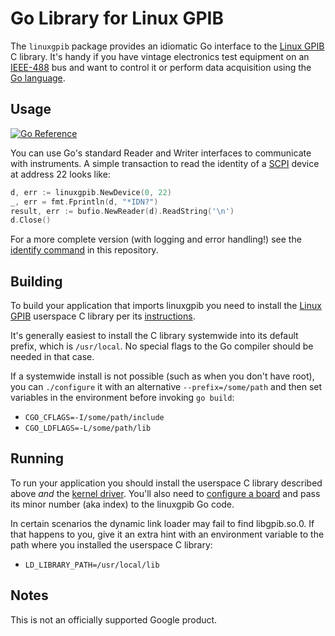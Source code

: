 # Go Library for Linux GPIB

The `linuxgpib` package provides an idiomatic Go interface to the
[Linux GPIB](https://linux-gpib.sourceforge.io/) C library. It's handy if you
have vintage electronics test equipment on an
[IEEE-488](https://en.wikipedia.org/wiki/IEEE-488)
bus and want to control it or perform data acquisition using the
[Go language](https://go.dev/).

## Usage

[![Go Reference](https://pkg.go.dev/badge/github.com/msiegen/linuxgpib.svg)](https://pkg.go.dev/github.com/msiegen/linuxgpib)

You can use Go's standard Reader and Writer interfaces to communicate with
instruments. A simple transaction to read the identity of a
[SCPI](https://en.wikipedia.org/wiki/Standard_Commands_for_Programmable_Instruments)
device at address 22 looks like:

```go
d, err := linuxgpib.NewDevice(0, 22)
_, err = fmt.Fprintln(d, "*IDN?")
result, err := bufio.NewReader(d).ReadString('\n')
d.Close()
```

For a more complete version (with logging and error handling!) see the
[identify command](https://github.com/msiegen/linuxgpib/blob/main/cmd/identify/identify.go)
in this repository.

## Building

To build your application that imports linuxgpib you need to install the
[Linux GPIB](https://linux-gpib.sourceforge.io/) userspace C library per its
[instructions](https://sourceforge.net/p/linux-gpib/code/HEAD/tree/trunk/linux-gpib-user/INSTALL).

It's generally easiest to install the C library systemwide into its default
prefix, which is `/usr/local`. No special flags to the Go compiler should be
needed in that case.

If a systemwide install is not possible (such as when you don't have root), you
can `./configure` it with an alternative `--prefix=/some/path` and then set
variables in the environment before invoking `go build`:

- `CGO_CFLAGS=-I/some/path/include`
- `CGO_LDFLAGS=-L/some/path/lib`

## Running

To run your application you should install the userspace C library described
above _and_ the
[kernel driver](https://sourceforge.net/p/linux-gpib/code/HEAD/tree/trunk/linux-gpib-kernel/INSTALL).
You'll also need to
[configure a board](https://linux-gpib.sourceforge.io/doc_html/configuration.html)
and pass its minor number (aka index) to the linuxgpib Go code.

In certain scenarios the dynamic link loader may fail to find libgpib.so.0. If
that happens to you, give it an extra hint with an environment variable to the
path where you installed the userspace C library:

- `LD_LIBRARY_PATH=/usr/local/lib`

## Notes
This is not an officially supported Google product.
